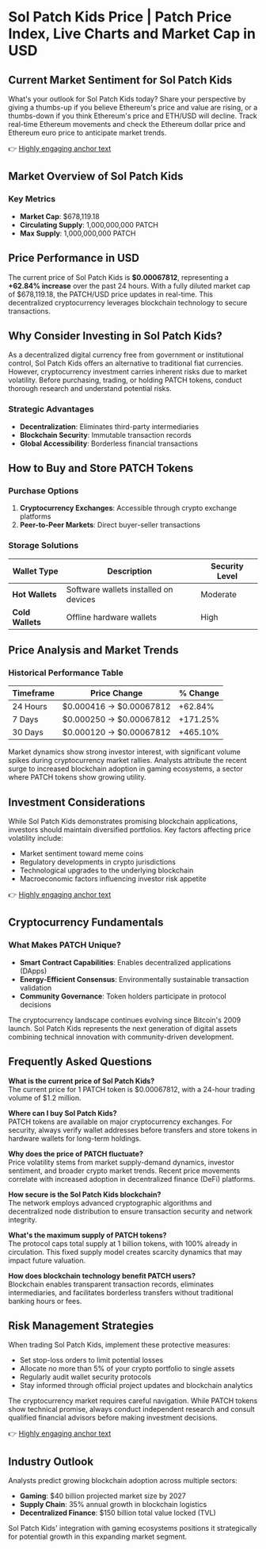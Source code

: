 # Sol Patch Kids Price | Patch Price Index, Live Charts and Market Cap in USD

## Current Market Sentiment for Sol Patch Kids

What's your outlook for Sol Patch Kids today? Share your perspective by giving a thumbs-up if you believe Ethereum's price and value are rising, or a thumbs-down if you think Ethereum's price and ETH/USD will decline. Track real-time Ethereum movements and check the Ethereum dollar price and Ethereum euro price to anticipate market trends.

👉 [Highly engaging anchor text](https://bit.ly/okx-bonus)

## Market Overview of Sol Patch Kids

### Key Metrics
- **Market Cap**: $678,119.18
- **Circulating Supply**: 1,000,000,000 PATCH
- **Max Supply**: 1,000,000,000 PATCH

## Price Performance in USD

The current price of Sol Patch Kids is **$0.00067812**, representing a **+62.84% increase** over the past 24 hours. With a fully diluted market cap of $678,119.18, the PATCH/USD price updates in real-time. This decentralized cryptocurrency leverages blockchain technology to secure transactions.

## Why Consider Investing in Sol Patch Kids?

As a decentralized digital currency free from government or institutional control, Sol Patch Kids offers an alternative to traditional fiat currencies. However, cryptocurrency investment carries inherent risks due to market volatility. Before purchasing, trading, or holding PATCH tokens, conduct thorough research and understand potential risks.

### Strategic Advantages
- **Decentralization**: Eliminates third-party intermediaries
- **Blockchain Security**: Immutable transaction records
- **Global Accessibility**: Borderless financial transactions

## How to Buy and Store PATCH Tokens

### Purchase Options
1. **Cryptocurrency Exchanges**: Accessible through crypto exchange platforms
2. **Peer-to-Peer Markets**: Direct buyer-seller transactions

### Storage Solutions
| Wallet Type | Description | Security Level |
|-------------|-------------|----------------|
| **Hot Wallets** | Software wallets installed on devices | Moderate |
| **Cold Wallets** | Offline hardware wallets | High |

## Price Analysis and Market Trends

### Historical Performance Table
| Timeframe | Price Change | % Change |
|----------|--------------|----------|
| 24 Hours | $0.000416 → $0.00067812 | +62.84% |
| 7 Days | $0.000250 → $0.00067812 | +171.25% |
| 30 Days | $0.000120 → $0.00067812 | +465.10% |

Market dynamics show strong investor interest, with significant volume spikes during cryptocurrency market rallies. Analysts attribute the recent surge to increased blockchain adoption in gaming ecosystems, a sector where PATCH tokens show growing utility.

## Investment Considerations

While Sol Patch Kids demonstrates promising blockchain applications, investors should maintain diversified portfolios. Key factors affecting price volatility include:
- Market sentiment toward meme coins
- Regulatory developments in crypto jurisdictions
- Technological upgrades to the underlying blockchain
- Macroeconomic factors influencing investor risk appetite

👉 [Highly engaging anchor text](https://bit.ly/okx-bonus)

## Cryptocurrency Fundamentals

### What Makes PATCH Unique?
- **Smart Contract Capabilities**: Enables decentralized applications (DApps)
- **Energy-Efficient Consensus**: Environmentally sustainable transaction validation
- **Community Governance**: Token holders participate in protocol decisions

The cryptocurrency landscape continues evolving since Bitcoin's 2009 launch. Sol Patch Kids represents the next generation of digital assets combining technical innovation with community-driven development.

## Frequently Asked Questions

**What is the current price of Sol Patch Kids?**  
The current price for 1 PATCH token is $0.00067812, with a 24-hour trading volume of $1.2 million.

**Where can I buy Sol Patch Kids?**  
PATCH tokens are available on major cryptocurrency exchanges. For security, always verify wallet addresses before transfers and store tokens in hardware wallets for long-term holdings.

**Why does the price of PATCH fluctuate?**  
Price volatility stems from market supply-demand dynamics, investor sentiment, and broader crypto market trends. Recent price movements correlate with increased adoption in decentralized finance (DeFi) platforms.

**How secure is the Sol Patch Kids blockchain?**  
The network employs advanced cryptographic algorithms and decentralized node distribution to ensure transaction security and network integrity.

**What's the maximum supply of PATCH tokens?**  
The protocol caps total supply at 1 billion tokens, with 100% already in circulation. This fixed supply model creates scarcity dynamics that may impact future valuation.

**How does blockchain technology benefit PATCH users?**  
Blockchain enables transparent transaction records, eliminates intermediaries, and facilitates borderless transfers without traditional banking hours or fees.

## Risk Management Strategies

When trading Sol Patch Kids, implement these protective measures:
- Set stop-loss orders to limit potential losses
- Allocate no more than 5% of your crypto portfolio to single assets
- Regularly audit wallet security protocols
- Stay informed through official project updates and blockchain analytics

The cryptocurrency market requires careful navigation. While PATCH tokens show technical promise, always conduct independent research and consult qualified financial advisors before making investment decisions.

👉 [Highly engaging anchor text](https://bit.ly/okx-bonus)

## Industry Outlook

Analysts predict growing blockchain adoption across multiple sectors:
- **Gaming**: $40 billion projected market size by 2027
- **Supply Chain**: 35% annual growth in blockchain logistics
- **Decentralized Finance**: $150 billion total value locked (TVL)

Sol Patch Kids' integration with gaming ecosystems positions it strategically for potential growth in this expanding market segment.